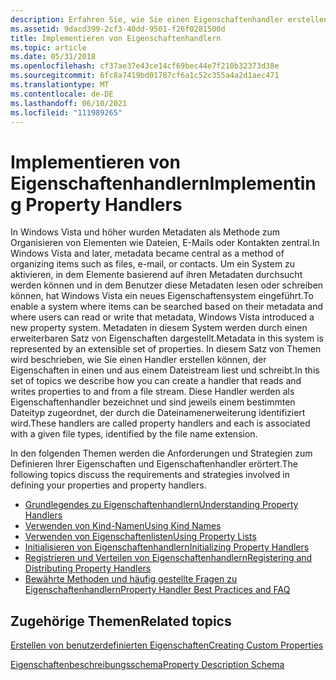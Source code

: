 ```yaml
---
description: Erfahren Sie, wie Sie einen Eigenschaftenhandler erstellen, der Eigenschaften in einen und aus einem Dateistream liest und schreibt. Jeder Handler ist einem bestimmten Dateityp zugeordnet.
ms.assetid: 9dacd399-2cf3-40dd-9501-f26f0281500d
title: Implementieren von Eigenschaftenhandlern
ms.topic: article
ms.date: 05/31/2018
ms.openlocfilehash: cf37ae37e43ce14cf69bec44e7f210b32373d38e
ms.sourcegitcommit: 6fc8a7419bd01787cf6a1c52c355a4a2d1aec471
ms.translationtype: MT
ms.contentlocale: de-DE
ms.lasthandoff: 06/10/2021
ms.locfileid: "111989265"
---
```

# <a name="implementing-property-handlers"></a><span data-ttu-id="2d1df-104">Implementieren von Eigenschaftenhandlern</span><span class="sxs-lookup"><span data-stu-id="2d1df-104">Implementing Property Handlers</span></span>

<span data-ttu-id="2d1df-105">In Windows Vista und höher wurden Metadaten als Methode zum Organisieren von Elementen wie Dateien, E-Mails oder Kontakten zentral.</span><span class="sxs-lookup"><span data-stu-id="2d1df-105">In Windows Vista and later, metadata became central as a method of organizing items such as files, e-mail, or contacts.</span></span> <span data-ttu-id="2d1df-106">Um ein System zu aktivieren, in dem Elemente basierend auf ihren Metadaten durchsucht werden können und in dem Benutzer diese Metadaten lesen oder schreiben können, hat Windows Vista ein neues Eigenschaftensystem eingeführt.</span><span class="sxs-lookup"><span data-stu-id="2d1df-106">To enable a system where items can be searched based on their metadata and where users can read or write that metadata, Windows Vista introduced a new property system.</span></span> <span data-ttu-id="2d1df-107">Metadaten in diesem System werden durch einen erweiterbaren Satz von Eigenschaften dargestellt.</span><span class="sxs-lookup"><span data-stu-id="2d1df-107">Metadata in this system is represented by an extensible set of properties.</span></span> <span data-ttu-id="2d1df-108">In diesem Satz von Themen wird beschrieben, wie Sie einen Handler erstellen können, der Eigenschaften in einen und aus einem Dateistream liest und schreibt.</span><span class="sxs-lookup"><span data-stu-id="2d1df-108">In this set of topics we describe how you can create a handler that reads and writes properties to and from a file stream.</span></span> <span data-ttu-id="2d1df-109">Diese Handler werden als Eigenschaftenhandler bezeichnet und sind jeweils einem bestimmten Dateityp zugeordnet, der durch die Dateinamenerweiterung identifiziert wird.</span><span class="sxs-lookup"><span data-stu-id="2d1df-109">These handlers are called property handlers and each is associated with a given file types, identified by the file name extension.</span></span>

<span data-ttu-id="2d1df-110">In den folgenden Themen werden die Anforderungen und Strategien zum Definieren Ihrer Eigenschaften und Eigenschaftenhandler erörtert.</span><span class="sxs-lookup"><span data-stu-id="2d1df-110">The following topics discuss the requirements and strategies involved in defining your properties and property handlers.</span></span>

-   [<span data-ttu-id="2d1df-111">Grundlegendes zu Eigenschaftenhandlern</span><span class="sxs-lookup"><span data-stu-id="2d1df-111">Understanding Property Handlers</span></span>](./building-property-handlers-properties.md)
-   [<span data-ttu-id="2d1df-112">Verwenden von Kind-Namen</span><span class="sxs-lookup"><span data-stu-id="2d1df-112">Using Kind Names</span></span>](./building-property-handlers-user-friendly-kind-names.md)
-   [<span data-ttu-id="2d1df-113">Verwenden von Eigenschaftenlisten</span><span class="sxs-lookup"><span data-stu-id="2d1df-113">Using Property Lists</span></span>](./building-property-handlers-property-lists.md)
-   [<span data-ttu-id="2d1df-114">Initialisieren von Eigenschaftenhandlern</span><span class="sxs-lookup"><span data-stu-id="2d1df-114">Initializing Property Handlers</span></span>](./building-property-handlers-property-handlers.md)
-   [<span data-ttu-id="2d1df-115">Registrieren und Verteilen von Eigenschaftenhandlern</span><span class="sxs-lookup"><span data-stu-id="2d1df-115">Registering and Distributing Property Handlers</span></span>](./prophand-reg-dist.md)
-   [<span data-ttu-id="2d1df-116">Bewährte Methoden und häufig gestellte Fragen zu Eigenschaftenhandlern</span><span class="sxs-lookup"><span data-stu-id="2d1df-116">Property Handler Best Practices and FAQ</span></span>](./prophand-bestprac-faq.md)

## <a name="related-topics"></a><span data-ttu-id="2d1df-117">Zugehörige Themen</span><span class="sxs-lookup"><span data-stu-id="2d1df-117">Related topics</span></span>

<dl> <dt>

[<span data-ttu-id="2d1df-118">Erstellen von benutzerdefinierten Eigenschaften</span><span class="sxs-lookup"><span data-stu-id="2d1df-118">Creating Custom Properties</span></span>](./building-property-handlers-property-schemas.md)
</dt> <dt>

[<span data-ttu-id="2d1df-119">Eigenschaftenbeschreibungsschema</span><span class="sxs-lookup"><span data-stu-id="2d1df-119">Property Description Schema</span></span>](./propdesc-schema-entry.md)
</dt> </dl>

 

 
